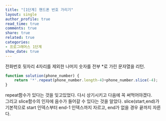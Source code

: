 ```yaml
---
title: "[1단계] 핸드폰 번호 가리기"
layout: single
author_profile: true
read_time: true
comments: true
share: true
related: true
categories:
- 프로그래머스 1단계
show_date: true
---
```


전화번호 뒷자리 4자리를 제외한 나머지 숫자를 전부 *로 가린 문자열을 리턴.

```js
function solution(phone_number) {
    return '*'.repeat(phone_number.length-4)+phone_number.slice(-4);
}
``` 

repeat함수가 있다는 것을 잊고있었다. 다시 상기시키고 다음에 꼭 써먹어야겠다.     
그리고 slice함수의 인자에 음수가 들어갈 수 있다는 것을 알았다. slice(start,end)가 기본적으로 start 인덱스부터 end-1 인덱스까지 자르고, end가 없을 경우 끝까지 자른다. 